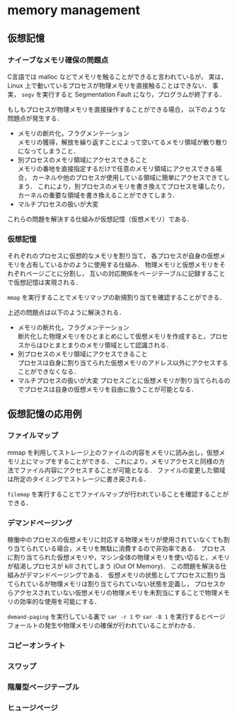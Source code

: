 # memory management

## 仮想記憶
### ナイーブなメモリ確保の問題点
C言語では malloc などでメモリを触ることができると言われているが，
実は， Linux 上で動いているプロセスが物理メモリを直接触ることはできない．
事実， ```segv``` を実行すると Segmentation Fault になり，プログラムが終了する．

もしもプロセスが物理メモリを直接操作することができる場合，
以下のような問題点が発生する．

* メモリの断片化，フラグメンテーション  
    メモリの獲得，解放を繰り返すことによって空いてるメモリ領域が散り散りになってしまうこと．
* 別プロセスのメモリ領域にアクセスできること  
    メモリの番地を直接指定するだけで任意のメモリ領域にアクセスできる場合，
    カーネルや他のプロセスが使用している領域に簡単にアクセスできてしまう．
    これにより，別プロセスのメモリを書き換えてプロセスを壊したり，
    カーネルの重要な領域を書き換えることができてしまう．
* マルチプロセスの扱いが大変

これらの問題を解決する仕組みが仮想記憶（仮想メモリ）である．


### 仮想記憶
それぞれのプロセスに仮想的なメモリを割り当て，
各プロセスが自身の仮想メモリを占有しているかのように使用する仕組み．
物理メモリと仮想メモリをそれぞれページごとに分割し，
互いの対応関係をページテーブルに記録することで仮想記憶は実現される．

```mmap``` を実行することでメモリマップの新規割り当てを確認することができる．

上述の問題点は以下のように解決される．
* メモリの断片化，フラグメンテーション  
    断片化した物理メモリをひとまとめにして仮想メモリを作成すると，プロセスからはひとまとまりのメモリ領域として認識される．
* 別プロセスのメモリ領域にアクセスできること  
    プロセスは自身に割り当てられた仮想メモリのアドレス以外にアクセスすることができなくなる．
* マルチプロセスの扱いが大変
    プロセスごとに仮想メモリが割り当てられるのでプロセスは自身の仮想メモリを自由に扱うことが可能となる．


## 仮想記憶の応用例
### ファイルマップ
mmap を利用してストレージ上のファイルの内容をメモリに読み出し，仮想メモリ上にマップをすることができる．
これにより，メモリアクセスと同様の方法でファイル内容にアクセスすることが可能となる．
ファイルの変更した領域は所定のタイミングでストレージに書き戻される．

```filemap``` を実行することでファイルマップが行われていることを確認することができる．

### デマンドページング
稼働中のプロセスの仮想メモリに対応する物理メモリが使用されていなくても割り当てられている場合，メモリを無駄に消費するので非効率である．
プロセスに割り当てられた仮想メモリや，マシン全体の物理メモリを使い切ると，メモリが枯渇しプロセスが kill されてしまう (Out Of Memory)．
この問題を解決る仕組みがデマンドページングである．
仮想メモリの状態としてプロセスに割り当てられているが物理メモリは割り当てられていない状態を定義し，
プロセスからアクセスされていない仮想メモリの物理メモリを未割当にすることで物理メモリの効率的な使用を可能にする．

```demand-paging``` を実行している裏で ```sar -r 1``` や ```sar -B 1``` を実行するとページフォールトの発生や物理メモリの確保が行われていることがわかる．

### コピーオンライト
### スワップ
### 階層型ページテーブル
### ヒュージページ